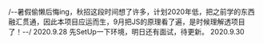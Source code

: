 /--暑假偷懒后悔ing，秋招这段时间想了许多，计划2020年低，把之前学的东西融汇贯通，因此本项目应运而生，9月把JS的原理看了遍，是时候理解透项目了！--/
2020.9.28
  先SetUp一下环境，明日还有面试，待更新。
2020.9.30
